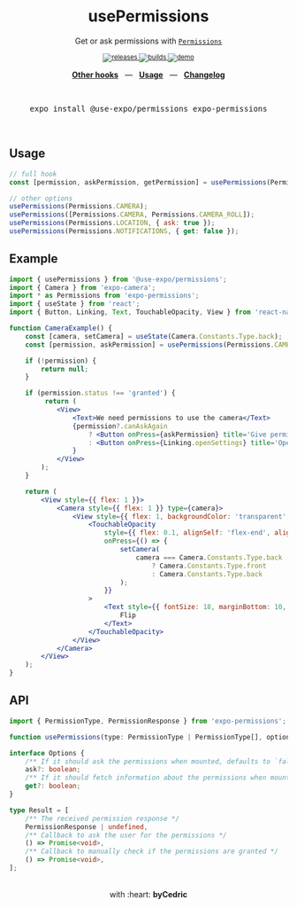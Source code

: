 <div align="center">
    <h1>usePermissions</h1>
    <p>Get or ask permissions with <a href="https://docs.expo.io/versions/latest/sdk/permissions/"><code>Permissions</code></a></p>
    <sup>
        <a href="https://github.com/bycedric/use-expo/releases">
            <img src="https://img.shields.io/github/release/byCedric/use-expo/all.svg?style=flat-square" alt="releases" />
        </a>
        <a href="https://github.com/bycedric/use-expo/actions">
            <img src="https://img.shields.io/github/workflow/status/byCedric/use-expo/Packages/master.svg?style=flat-square" alt="builds" />
        </a>
        <a href="https://exp.host/@bycedric/use-expo">
            <img src="https://img.shields.io/badge/demo-expo.io-lightgrey.svg?style=flat-square" alt="demo" />
        </a>
    </sup>
    <br />
    <p align="center">
        <a href="https://github.com/byCedric/use-expo#readme"><b>Other hooks</b></a>
        &nbsp;&nbsp;&mdash;&nbsp;&nbsp;
        <a href="https://github.com/byCedric/use-expo#usage"><b>Usage</b></a>
        &nbsp;&nbsp;&mdash;&nbsp;&nbsp;
        <a href="https://github.com/byCedric/use-expo/blob/master/CHANGELOG.md"><b>Changelog</b></a>
    </p>
    <br />
    <pre>expo install @use-expo/permissions expo-permissions</pre>
    <br />
</div>

## Usage

```jsx
// full hook
const [permission, askPermission, getPermission] = usePermissions(Permissions.CAMERA);

// other options
usePermissions(Permissions.CAMERA);
usePermissions([Permissions.CAMERA, Permissions.CAMERA_ROLL]);
usePermissions(Permissions.LOCATION, { ask: true });
usePermissions(Permissions.NOTIFICATIONS, { get: false });
```


## Example

```jsx
import { usePermissions } from '@use-expo/permissions';
import { Camera } from 'expo-camera';
import * as Permissions from 'expo-permissions';
import { useState } from 'react';
import { Button, Linking, Text, TouchableOpacity, View } from 'react-native';

function CameraExample() {
    const [camera, setCamera] = useState(Camera.Constants.Type.back);
    const [permission, askPermission] = usePermissions(Permissions.CAMERA, { ask: true });

    if (!permission) {
        return null;
    }

    if (permission.status !== 'granted') {
         return (
            <View>
                <Text>We need permissions to use the camera</Text>
                {permission?.canAskAgain
                    ? <Button onPress={askPermission} title='Give permission' />
                    : <Button onPress={Linking.openSettings} title='Open app settings' />
                }
            </View>
        );
    }

    return (
        <View style={{ flex: 1 }}>
            <Camera style={{ flex: 1 }} type={camera}>
                <View style={{ flex: 1, backgroundColor: 'transparent', flexDirection: 'row' }}>
                    <TouchableOpacity
                        style={{ flex: 0.1, alignSelf: 'flex-end', alignItems: 'center' }}
                        onPress={() => {
                            setCamera(
                                camera === Camera.Constants.Type.back
                                    ? Camera.Constants.Type.front
                                    : Camera.Constants.Type.back
                            );
                        }}
                    >
                        <Text style={{ fontSize: 18, marginBottom: 10, color: 'white' }}>
                            Flip
                        </Text>
                    </TouchableOpacity>
                </View>
            </Camera>
        </View>
    );
}
```


## API

```ts
import { PermissionType, PermissionResponse } from 'expo-permissions';

function usePermissions(type: PermissionType | PermissionType[], options?: Options): Result;

interface Options {
    /** If it should ask the permissions when mounted, defaults to `false` */
    ask?: boolean;
    /** If it should fetch information about the permissions when mounted, defaults to `true` */
    get?: boolean;
}

type Result = [
    /** The received permission response */
    PermissionResponse | undefined,
    /** Callback to ask the user for the permissions */
    () => Promise<void>,
    /** Callback to manually check if the permissions are granted */
    () => Promise<void>,
];
```

<div align="center">
    <br />
    with :heart: <strong>byCedric</strong>
    <br />
</div>
